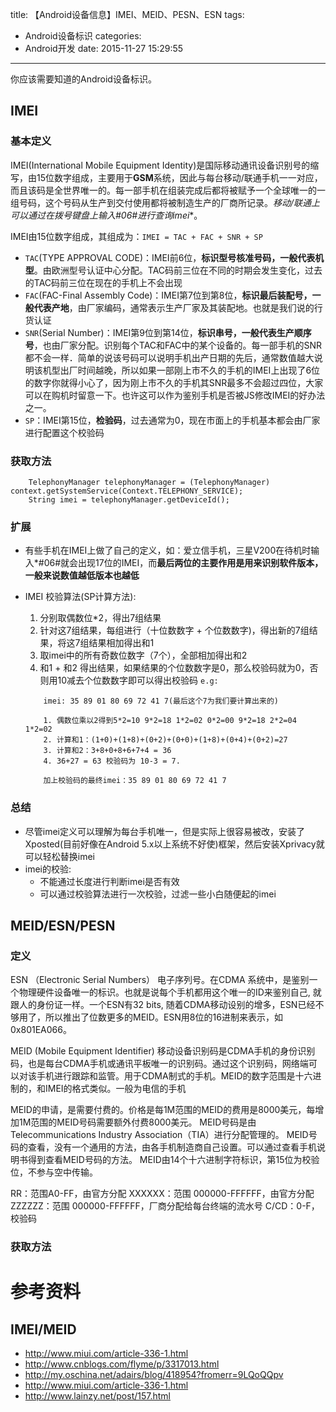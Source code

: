title: 【Android设备信息】IMEI、MEID、PESN、ESN
tags:
  - Android设备标识
categories:
  - Android开发
date: 2015-11-27 15:29:55
---

你应该需要知道的Android设备标识。

<!--more-->


## IMEI

### 基本定义

IMEI(International Mobile Equipment Identity)是国际移动通讯设备识别号的缩写，由15位数字组成，主要用于**GSM**系统，因此与每台移动/联通手机一一对应，而且该码是全世界唯一的。每一部手机在组装完成后都将被赋予一个全球唯一的一组号码，这个号码从生产到交付使用都将被制造生产的厂商所记录。**移动/联通上可以通过在拨号键盘上输入*#06#进行查询imei**。

IMEI由15位数字组成，其组成为：``IMEI = TAC + FAC + SNR + SP``

* ``TAC``(TYPE APPROVAL CODE)：IMEI前6位，**标识型号核准号码，一般代表机型**。由欧洲型号认证中心分配。TAC码前三位在不同的时期会发生变化，过去的TAC码前三位在现在的手机上不会出现
* ``FAC``(FAC-Final Assembly Code)：IMEI第7位到第8位，**标识最后装配号，一般代表产地**，由厂家编码，通常表示生产厂家及其装配地。也就是我们说的行货认证 
* ``SNR``(Serial Number)：IMEI第9位到第14位，**标识串号，一般代表生产顺序号**，也由厂家分配。识别每个TAC和FAC中的某个设备的。每一部手机的SNR都不会一样．简单的说该号码可以说明手机出产日期的先后，通常数值越大说明该机型出厂时间越晚，所以如果一部刚上市不久的手机的IMEI上出现了6位的数字你就得小心了，因为刚上市不久的手机其SNR最多不会超过四位，大家可以在购机时留意一下。也许这可以作为鉴别手机是否被JS修改IMEI的好办法之一。
* ``SP``：IMEI第15位，**检验码**，过去通常为0，现在市面上的手机基本都会由厂家进行配置这个校验码



### 获取方法

```
    TelephonyManager telephonyManager = (TelephonyManager) context.getSystemService(Context.TELEPHONY_SERVICE);
    String imei = telephonyManager.getDeviceId();
```

### 扩展

* 有些手机在IMEI上做了自己的定义，如：爱立信手机，三星V200在待机时输入*#06#就会出现17位的IMEI，而**最后两位的主要作用是用来识别软件版本，一般来说数值越低版本也越低**
* IMEI 校验算法(SP计算方法):

    1. 分别取偶数位*2，得出7组结果
    2. 针对这7组结果，每组进行（十位数数字 + 个位数数字)，得出新的7组结果，将这7组结果相加得出和1
    3. 取imei中的所有奇数位数字（7个），全部相加得出和2
    4. 和1 + 和2 得出结果，如果结果的个位数数字是0，那么校验码就为0，否则用10减去个位数数字即可以得出校验码
    `e.g:`
    ```
        imei: 35 89 01 80 69 72 41 7(最后这个7为我们要计算出来的)

        1. 偶数位乘以2得到5*2=10 9*2=18 1*2=02 0*2=00 9*2=18 2*2=04 1*2=02
        2. 计算和1：(1+0)+(1+8)+(0+2)+(0+0)+(1+8)+(0+4)+(0+2)=27
        3. 计算和2：3+8+0+8+6+7+4 = 36
        4. 36+27 = 63 校验码为 10-3 = 7.
        
        加上校验码的最终imei：35 89 01 80 69 72 41 7
    ```


### 总结

* 尽管imei定义可以理解为每台手机唯一，但是实际上很容易被改，安装了Xposted(目前好像在Android 5.x以上系统不好使)框架，然后安装Xprivacy就可以轻松替换imei
* imei的校验:
    * 不能通过长度进行判断imei是否有效
    * 可以通过校验算法进行一次校验，过滤一些小白随便起的imei


## MEID/ESN/PESN

### 定义
ESN （Electronic Serial Numbers）
电子序列号。在CDMA 系统中，是鉴别一个物理硬件设备唯一的标识。也就是说每个手机都用这个唯一的ID来鉴别自己, 就跟人的身份证一样。一个ESN有32 bits, 随着CDMA移动设别的增多，ESN已经不够用了，所以推出了位数更多的MEID。ESN用8位的16进制来表示，如0x801EA066。


MEID (Mobile Equipment Identifier)
移动设备识别码是CDMA手机的身份识别码，也是每台CDMA手机或通讯平板唯一的识别码。通过这个识别码，网络端可以对该手机进行跟踪和监管。用于CDMA制式的手机。MEID的数字范围是十六进制的，和IMEI的格式类似。一般为电信的手机
 
MEID的申请，是需要付费的。价格是每1M范围的MEID的费用是8000美元，每增加1M范围的MEID号码需要额外付费8000美元。
MEID号码是由Telecommunications Industry Association（TIA）进行分配管理的。
MEID号码的查看，没有一个通用的方法，由各手机制造商自己设置。可以通过查看手机说明书得到查看MEID号码的方法。
MEID由14个十六进制字符标识，第15位为校验位，不参与空中传输。
 
RR：范围A0-FF，由官方分配
XXXXXX：范围 000000-FFFFFF，由官方分配
ZZZZZZ：范围 000000-FFFFFF，厂商分配给每台终端的流水号
C/CD：0-F，校验码

### 获取方法



# 参考资料

## IMEI/MEID

* http://www.miui.com/article-336-1.html
* http://www.cnblogs.com/flyme/p/3317013.html
* http://my.oschina.net/adairs/blog/418954?fromerr=9LQoQQpv
* http://www.miui.com/article-336-1.html
* http://www.lainzy.net/post/157.html

